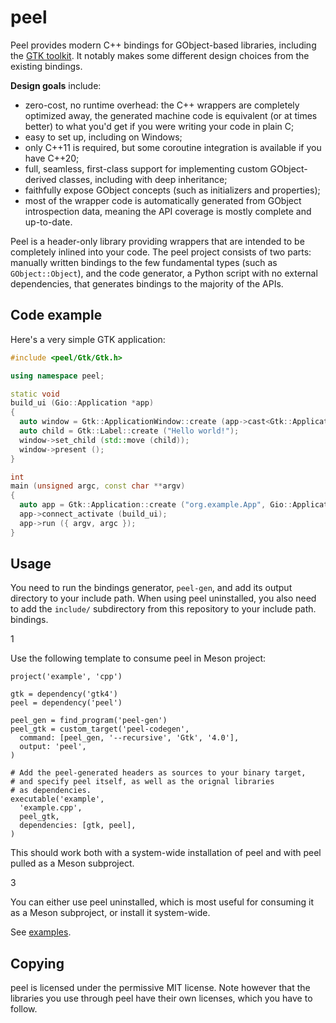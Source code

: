 # peel

Peel provides modern C++ bindings for GObject-based libraries, including the [GTK toolkit](https://gtk.org/).
It notably makes some different design choices from the existing bindings.

**Design goals** include:
* zero-cost, no runtime overhead: the C++ wrappers are completely optimized away,
  the generated machine code is equivalent (or at times better) to what you'd get
  if you were writing your code in plain C;
* easy to set up, including on Windows;
* only C++11 is required, but some coroutine integration is available if you have C++20;
* full, seamless, first-class support for implementing custom GObject-derived
  classes, including with deep inheritance;
* faithfully expose GObject concepts (such as initializers and properties);
* most of the wrapper code is automatically generated from GObject introspection
  data, meaning the API coverage is mostly complete and up-to-date.

Peel is a header-only library providing wrappers that are intended to be completely
inlined into your code. The peel project consists of two parts: manually written bindings
to the few fundamental types (such as `GObject::Object`), and the code generator, a
Python script with no external dependencies, that generates bindings to the majority
of the APIs.

## Code example

Here's a very simple GTK application:

```c++
#include <peel/Gtk/Gtk.h>

using namespace peel;

static void
build_ui (Gio::Application *app)
{
  auto window = Gtk::ApplicationWindow::create (app->cast<Gtk::Application> ());
  auto child = Gtk::Label::create ("Hello world!");
  window->set_child (std::move (child));
  window->present ();
}

int
main (unsigned argc, const char **argv)
{
  auto app = Gtk::Application::create ("org.example.App", Gio::Application::Flags::DEFAULT_FLAGS);
  app->connect_activate (build_ui);
  app->run ({ argv, argc });
}
```

## Usage

You need to run the bindings generator, `peel-gen`, and add its output directory
to your include path. When using peel uninstalled, you also need to add the `include/` subdirectory from this repository to your include path.
bindings.

1

Use the following template to consume peel in Meson project:

```meson
project('example', 'cpp')

gtk = dependency('gtk4')
peel = dependency('peel')

peel_gen = find_program('peel-gen')
peel_gtk = custom_target('peel-codegen',
  command: [peel_gen, '--recursive', 'Gtk', '4.0'],
  output: 'peel',
)

# Add the peel-generated headers as sources to your binary target,
# and specify peel itself, as well as the orignal libraries
# as dependencies.
executable('example',
  'example.cpp',
  peel_gtk,
  dependencies: [gtk, peel],
)
```

This should work both with a system-wide installation of peel and with peel
pulled as a Meson subproject.

3

You can either use peel uninstalled, which is most useful for consuming it as a Meson
subproject, or install it system-wide.

See [examples](examples/).

## Copying

peel is licensed under the permissive MIT license. Note however that the libraries
you use through peel have their own licenses, which you have to follow.
